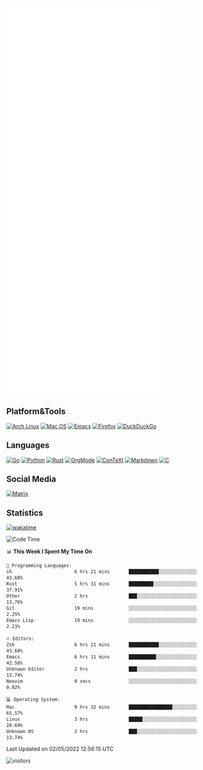 ![Metrics](https://github.com/SteamedFish/SteamedFish/blob/master/github-metrics.svg)

## Platform&Tools

[![Arch Linux](https://img.shields.io/badge/ArchLinux-1793D1?logo=arch-linux&logoColor=fff&style=flat-square)](https://archlinux.org/)
[![Mac OS](https://img.shields.io/badge/MacOS-000000?style=flat-square&logo=macos&logoColor=F0F0F0)](https://www.apple.com/macos/)
[![Emacs](https://img.shields.io/badge/Emacs-%237F5AB6.svg?&style=flat-square&logo=gnu-emacs&logoColor=white)](https://www.gnu.org/software/emacs/)
[![Firefox](https://img.shields.io/badge/Firefox-FF7139?style=flat-square&logo=Firefox-Browser&logoColor=white)](https://firefox.com/)
[![DuckDuckGo](https://img.shields.io/badge/DuckDuckGo-DE5833?style=flat-square&logo=DuckDuckGo&logoColor=white)](https://duckduckgo.com/)

## Languages

[![Go](https://img.shields.io/badge/Golang-%2300ADD8.svg?style=flat-square&logo=go&logoColor=white)](https://golang.org/)
[![Python](https://img.shields.io/badge/Python-3670A0?style=flat-square&logo=python&logoColor=ffdd54)](https://www.python.org/)
[![Rust](https://img.shields.io/badge/Rust-%23000000.svg?style=flat-square&logo=rust&logoColor=white)](https://www.rust-lang.org/)
[![OrgMode](https://img.shields.io/badge/OrgMode-%23000000.svg?style=flat-square&logo=org&logoColor=white)](https://orgmode.org/)
[![ConTeXt](https://img.shields.io/badge/ConTeXt-%23008080.svg?style=flat-square&logo=latex&logoColor=white)](https://contextgarden.net/)
[![Markdown](https://img.shields.io/badge/MarkDown-%23000000.svg?style=flat-square&logo=markdown&logoColor=white)](https://daringfireball.net/projects/markdown/)
[![C](https://img.shields.io/badge/C-%2300599C.svg?style=flat-square&logo=c&logoColor=white)](https://www.iso.org/standard/74528.html)

## Social Media

[![Matrix](https://img.shields.io/badge/SteamedFish-2CA5E0?style=social&logo=matrix&logoColor=black)](https://matrix.to/#/@i:steamedfish.org)

## Statistics
[![wakatime](https://wakatime.com/badge/user/168280d6-fcf2-4b4f-ad3a-dc4612f35b38.svg)](https://wakatime.com/@168280d6-fcf2-4b4f-ad3a-dc4612f35b38)

<!--START_SECTION:waka-->
![Code Time](http://img.shields.io/badge/Code%20Time-1%2C787%20hrs%209%20mins-blue)

📊 **This Week I Spent My Time On** 

```text
💬 Programming Languages: 
sh                       6 hrs 21 mins       ███████████░░░░░░░░░░░░░░   43.68% 
Rust                     5 hrs 31 mins       █████████░░░░░░░░░░░░░░░░   37.91% 
Other                    2 hrs               ███░░░░░░░░░░░░░░░░░░░░░░   13.76% 
Git                      19 mins             ░░░░░░░░░░░░░░░░░░░░░░░░░   2.25% 
Emacs Lisp               19 mins             ░░░░░░░░░░░░░░░░░░░░░░░░░   2.23%

🔥 Editors: 
Zsh                      6 hrs 21 mins       ███████████░░░░░░░░░░░░░░   43.68% 
Emacs                    6 hrs 11 mins       ██████████░░░░░░░░░░░░░░░   42.56% 
Unknown Editor           2 hrs               ███░░░░░░░░░░░░░░░░░░░░░░   13.74% 
Neovim                   0 secs              ░░░░░░░░░░░░░░░░░░░░░░░░░   0.02%

💻 Operating System: 
Mac                      9 hrs 32 mins       ████████████████░░░░░░░░░   65.57% 
Linux                    3 hrs               █████░░░░░░░░░░░░░░░░░░░░   20.69% 
Unknown OS               2 hrs               ███░░░░░░░░░░░░░░░░░░░░░░   13.74%

```


 Last Updated on 02/05/2022 12:56:15 UTC
<!--END_SECTION:waka-->

![visitors](https://visitor-badge.laobi.icu/badge?page_id=SteamedFish.SteamedFish)
